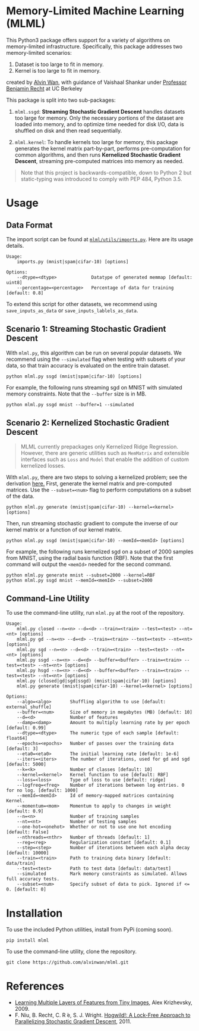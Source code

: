 # Memory-Limited Machine Learning (MLML)

This Python3 package offers support for a variety of algorithms on
memory-limited infrastructure. Specifically, this package addresses
two memory-limited scenarios:

1. Dataset is too large to fit in memory.
2. Kernel is too large to fit in memory.

created by [Alvin Wan](http://alvinwan.com), with guidance of 
Vaishaal Shankar under 
[Professor Benjamin Recht](https://people.eecs.berkeley.edu/~brecht/) 
at UC Berkeley

This package is split into two sub-packages:

1. `mlml.ssgd`: **Streaming Stochastic Gradient Descent** handles 
datasets too large for memory. Only the necessary portions of 
the dataset are loaded into memory, and to optimize time needed for
disk I/O, data is shuffled on disk and then read sequentially.

2. `mlml.kernel`: To handle kernels too large for memory, this package
generates the kernel matrix part-by-part, performs pre-computation
for common algorithms, and then runs **Kernelized Stochastic Gradient
Descent**, streaming pre-computed matrices into memory as needed.

> Note that this project is backwards-compatible, down to Python 2 but
static-typing was introduced to comply with PEP 484, Python 3.5.

# Usage

## Data Format

The import script can be found at [`mlml/utils/imports.py`](https://github.com/alvinwan/mlml/blob/master/mlml/utils/imports.py). 
Here are its usage details.

    Usage:
        imports.py (mnist|spam|cifar-10) [options]

    Options:
        --dtype=<dtype>             Datatype of generated memmap [default: uint8]
        --percentage=<percentage>   Percentage of data for training [default: 0.8]

To extend this script for other datasets, we recommend using `save_inputs_as_data`
or `save_inputs_lablels_as_data`.

## Scenario 1: Streaming Stochastic Gradient Descent

With `mlml.py`, this algorithm can be run on several popular datasets.
We recommend using the `--simulated` flag when testing with subsets of
your data, so that train accuracy is evaluated on the entire train
dataset.

    python mlml.py ssgd (mnist|spam|cifar-10) [options]
    
For example, the following runs streaming sgd on MNIST with simulated 
memory constraints. Note that the `--buffer` size is in MB.

    python mlml.py ssgd mnist --buffer=1 --simulated

## Scenario 2: Kernelized Stochastic Gradient Descent

> MLML currently prepackages only Kernelized Ridge Regression. However,
there are generic utilities such as `MemMatrix` and extensible interfaces
such as `Loss` and `Model` that enable the addition of custom kernelized 
losses.

With `mlml.py`, there are two steps to solving a kernelized problem; see
the derivation [here.](https://github.com/alvinwan/mlml/blob/master/files/ridgeregression.pdf)
First, generate the kernel matrix and pre-computed matrices. Use the
`--subset=<num>` flag to perform computations on a subset of the data.

    python mlml.py generate (mnist|spam|cifar-10) --kernel=<kernel> [options]

Then, run streaming stochastic gradient to compute the inverse of
our kernel matrix or a function of our kernel matrix.

    python mlml.py ssgd (mnist|spam|cifar-10) --memId=<memId> [options] 

For example, the following runs kernelized sgd on a subset of 2000
samples from MNIST, using the radial basis function (RBF). Note that
the first command will output the `<memId>` needed for the second
command.

    python mlml.py generate mnist --subset=2000 --kernel=RBF
    python mlml.py ssgd mnist --memId=<memId> --subset=2000

## Command-Line Utility

To use the command-line utility, run `mlml.py` at the root of the 
repository.

    Usage:
        mlml.py closed --n=<n> --d=<d> --train=<train> --test=<test> --nt=<nt> [options]
        mlml.py gd --n=<n> --d=<d> --train=<train> --test=<test> --nt=<nt> [options]
        mlml.py sgd --n=<n> --d=<d> --train=<train> --test=<test> --nt=<nt> [options]
        mlml.py ssgd --n=<n> --d=<d> --buffer=<buffer> --train=<train> --test=<test> --nt=<nt> [options]
        mlml.py hsgd --n=<n> --d=<d> --buffer=<buffer> --train=<train> --test=<test> --nt=<nt> [options]
        mlml.py (closed|gd|sgd|ssgd) (mnist|spam|cifar-10) [options]
        mlml.py generate (mnist|spam|cifar-10) --kernel=<kernel> [options]

    Options:
        --algo=<algo>       Shuffling algorithm to use [default: external_shuffle]
        --buffer=<num>      Size of memory in megabytes (MB) [default: 10]
        --d=<d>             Number of features
        --damp=<damp>       Amount to multiply learning rate by per epoch [default: 0.99]
        --dtype=<dtype>     The numeric type of each sample [default: float64]
        --epochs=<epochs>   Number of passes over the training data [default: 3]
        --eta0=<eta0>       The initial learning rate [default: 1e-6]
        --iters=<iters>     The number of iterations, used for gd and sgd [default: 5000]
        --k=<k>             Number of classes [default: 10]
        --kernel=<kernel>   Kernel function to use [default: RBF]
        --loss=<loss>       Type of loss to use [default: ridge]
        --logfreq=<freq>    Number of iterations between log entries. 0 for no log. [default: 1000]
        --memId=<memId>     Id of memory-mapped matrices containing Kernel.
        --momentum=<mom>    Momentum to apply to changes in weight [default: 0.9]
        --n=<n>             Number of training samples
        --nt=<nt>           Number of testing samples
        --one-hot=<onehot>  Whether or not to use one hot encoding [default: False]
        --nthreads=<nthr>   Number of threads [default: 1]
        --reg=<reg>         Regularization constant [default: 0.1]
        --step=<step>       Number of iterations between each alpha decay [default: 10000]
        --train=<train>     Path to training data binary [default: data/train]
        --test=<test>       Path to test data [default: data/test]
        --simulated         Mark memory constraints as simulated. Allows full accuracy tests.
        --subset=<num>      Specify subset of data to pick. Ignored if <= 0. [default: 0]

# Installation

To use the included Python utilities, install from PyPi (coming soon).

    pip install mlml

To use the command-line utility, clone the repository.

    git clone https://github.com/alvinwan/mlml.git

# References

- [Learning Multiple Layers of Features from Tiny Images](https://www.cs.toronto.edu/~kriz/learning-features-2009-TR.pdf), Alex Krizhevsky, 2009.
- F. Niu, B. Recht, C. R ́e, S. J. Wright. [Hogwild!: A Lock-Free Approach to Parallelizing Stochastic Gradient Descent](https://people.eecs.berkeley.edu/~brecht/papers/hogwildTR.pdf), 2011.
